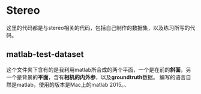 # Stereo
这里的代码都是与stereo相关的代码，包括自己制作的数据集，以及练习所写的代码。

## matlab-test-dataset

这个文件夹下含有的是我利用matlab所合成的两个平面，一个是在前的**斜面**，另一个是背景的**平面**，含有**相机的内外参**，以及**groundtruth**数据。
编写的语言自然是matlab，使用的版本是Mac上的matlab 2015。、
